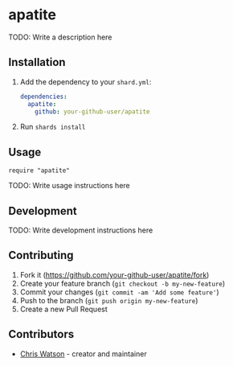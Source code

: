 # apatite

TODO: Write a description here

## Installation

1. Add the dependency to your `shard.yml`:

   ```yaml
   dependencies:
     apatite:
       github: your-github-user/apatite
   ```

2. Run `shards install`

## Usage

```crystal
require "apatite"
```

TODO: Write usage instructions here

## Development

TODO: Write development instructions here

## Contributing

1. Fork it (<https://github.com/your-github-user/apatite/fork>)
2. Create your feature branch (`git checkout -b my-new-feature`)
3. Commit your changes (`git commit -am 'Add some feature'`)
4. Push to the branch (`git push origin my-new-feature`)
5. Create a new Pull Request

## Contributors

- [Chris Watson](https://github.com/your-github-user) - creator and maintainer
